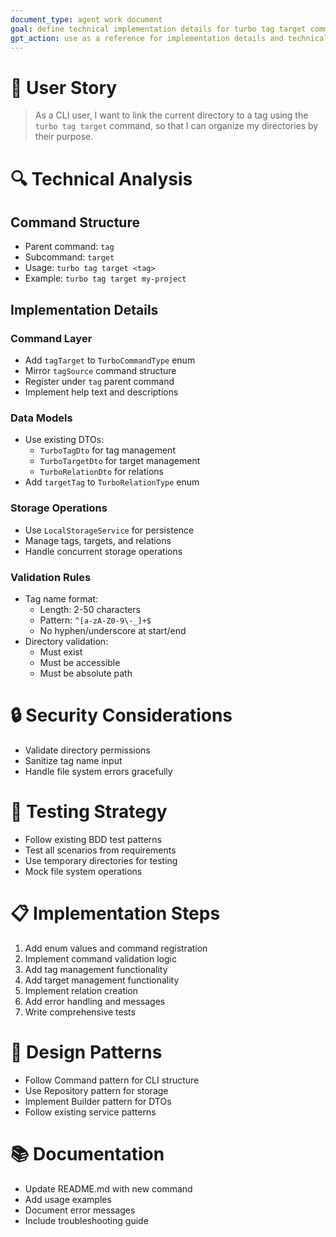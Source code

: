 ```yaml
---
document_type: agent work document
goal: define technical implementation details for turbo tag target command
gpt_action: use as a reference for implementation details and technical specifications
---
```


# 🎯 User Story
> As a CLI user, I want to link the current directory to a tag using the `turbo tag target` command, so that I can organize my directories by their purpose.

# 🔍 Technical Analysis

## Command Structure
- Parent command: `tag`
- Subcommand: `target`
- Usage: `turbo tag target <tag>`
- Example: `turbo tag target my-project`

## Implementation Details

### Command Layer
- Add `tagTarget` to `TurboCommandType` enum
- Mirror `tagSource` command structure
- Register under `tag` parent command
- Implement help text and descriptions

### Data Models
- Use existing DTOs:
  - `TurboTagDto` for tag management
  - `TurboTargetDto` for target management
  - `TurboRelationDto` for relations
- Add `targetTag` to `TurboRelationType` enum

### Storage Operations
- Use `LocalStorageService` for persistence
- Manage tags, targets, and relations
- Handle concurrent storage operations

### Validation Rules
- Tag name format:
  - Length: 2-50 characters
  - Pattern: `^[a-zA-Z0-9\-_]+$`
  - No hyphen/underscore at start/end
- Directory validation:
  - Must exist
  - Must be accessible
  - Must be absolute path

# 🔒 Security Considerations
- Validate directory permissions
- Sanitize tag name input
- Handle file system errors gracefully

# 🧪 Testing Strategy
- Follow existing BDD test patterns
- Test all scenarios from requirements
- Use temporary directories for testing
- Mock file system operations

# 📋 Implementation Steps
1. Add enum values and command registration
2. Implement command validation logic
3. Add tag management functionality
4. Add target management functionality
5. Implement relation creation
6. Add error handling and messages
7. Write comprehensive tests

# 🎨 Design Patterns
- Follow Command pattern for CLI structure
- Use Repository pattern for storage
- Implement Builder pattern for DTOs
- Follow existing service patterns

# 📚 Documentation
- Update README.md with new command
- Add usage examples
- Document error messages
- Include troubleshooting guide
